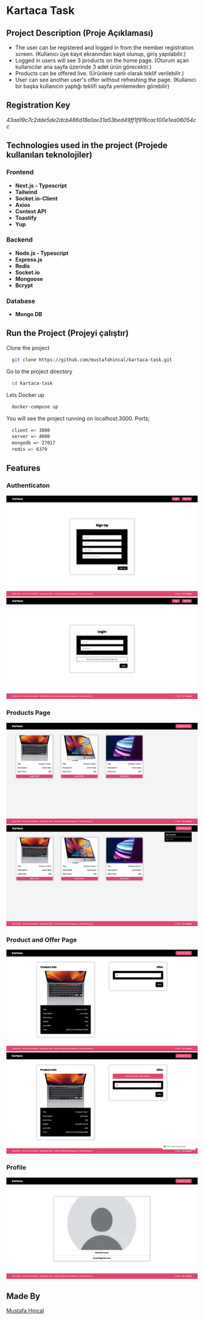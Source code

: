 # Kartaca Task

## **Project Description (Proje Açıklaması)**

- The user can be registered and logged in from the member registration screen. (Kullanıcı üye kayıt ekranından kayıt olunup, giriş yapılabilir.)
- Logged in users will see 3 products on the home page. (Oturum açan kullanıcılar ana sayfa üzerinde 3 adet ürün görecektir.)
- Products can be offered live. (Ürünlere canlı olarak teklif verilebilir.)
- User can see another user's offer without refreshing the page. (Kullanıcı bir başka kullanıcın yaptığı teklifi sayfa yenilemeden görebilir)

## **Registration Key**

_43aa19c7c2dde5de2dcb486d18a1ae31a53bed49ff1f916cac100e1ea06054cc_

## **Technologies used in the project (Projede kullanılan teknolojiler)**

### **Frontend**

- **Next.js - Typescript**
- **Tailwind**
- **Socket.io-Client**
- **Axios**
- **Context API**
- **Toastify**
- **Yup**

### **Backend**

- **Node.js - Typescript**
- **Express.js**
- **Redis**
- **Socket.io**
- **Mongoose**
- **Bcrypt**

### **Database**

- **Mongo DB**

## **Run the Project (Projeyi çalıştır)**

Clone the project

```bash
  git clone https://github.com/mustafahincal/kartaca-task.git
```

Go to the project directory

```bash
  cd kartaca-task
```

Lets Docker up

```bash
  docker-compose up
```

You will see the project running on localhost:3000. Ports;

```bash
  client => 3000
  server => 4000
  mongodb => 27017
  redis => 6379
```

## **Features**

### Authenticaton

![](ss/register.png)
![](ss/login.png)

### Products Page

![](ss/products.png)
![](ss/profile-modal.png)

### Product and Offer Page

![](ss/product.png)
![](ss/product-offered.png)

### Profile

![](ss/profile.png)

## **Made By**

[Mustafa Hıncal](https://github.com/mustafahincal)
